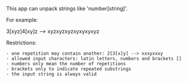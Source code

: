This app can unpack strings like 'number[string]'.

For example: 

3[xyz]4[xy]z --> xyzxyzxyzxyxyxyxyz

Restrictions: 

    - one repetition may contain another: 2[3[x]y] --> xxxyxxxy
    - allowed input characters: latin letters, numbers and brackets []
    - numbers only mean the number of repetitions
    - brackets only to indicate repeated substrings
    - the input string is always valid
